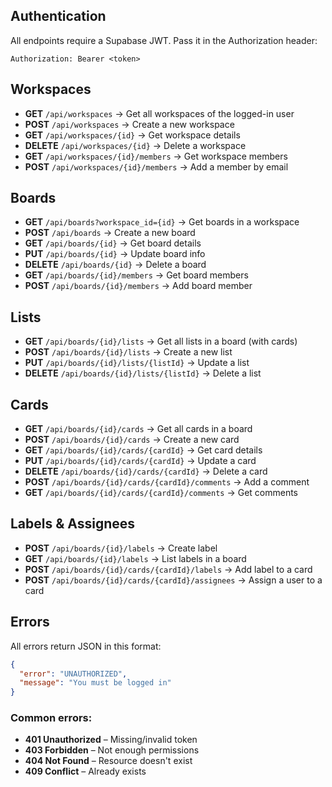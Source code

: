 ## Authentication

All endpoints require a Supabase JWT. Pass it in the Authorization header:

```
Authorization: Bearer <token>
```

## Workspaces

- **GET** `/api/workspaces` → Get all workspaces of the logged-in user
- **POST** `/api/workspaces` → Create a new workspace
- **GET** `/api/workspaces/{id}` → Get workspace details
- **DELETE** `/api/workspaces/{id}` → Delete a workspace
- **GET** `/api/workspaces/{id}/members` → Get workspace members
- **POST** `/api/workspaces/{id}/members` → Add a member by email

## Boards

- **GET** `/api/boards?workspace_id={id}` → Get boards in a workspace
- **POST** `/api/boards` → Create a new board
- **GET** `/api/boards/{id}` → Get board details
- **PUT** `/api/boards/{id}` → Update board info
- **DELETE** `/api/boards/{id}` → Delete a board
- **GET** `/api/boards/{id}/members` → Get board members
- **POST** `/api/boards/{id}/members` → Add board member

## Lists

- **GET** `/api/boards/{id}/lists` → Get all lists in a board (with cards)
- **POST** `/api/boards/{id}/lists` → Create a new list
- **PUT** `/api/boards/{id}/lists/{listId}` → Update a list
- **DELETE** `/api/boards/{id}/lists/{listId}` → Delete a list

## Cards

- **GET** `/api/boards/{id}/cards` → Get all cards in a board
- **POST** `/api/boards/{id}/cards` → Create a new card
- **GET** `/api/boards/{id}/cards/{cardId}` → Get card details
- **PUT** `/api/boards/{id}/cards/{cardId}` → Update a card
- **DELETE** `/api/boards/{id}/cards/{cardId}` → Delete a card
- **POST** `/api/boards/{id}/cards/{cardId}/comments` → Add a comment
- **GET** `/api/boards/{id}/cards/{cardId}/comments` → Get comments

## Labels & Assignees

- **POST** `/api/boards/{id}/labels` → Create label
- **GET** `/api/boards/{id}/labels` → List labels in a board
- **POST** `/api/boards/{id}/cards/{cardId}/labels` → Add label to a card
- **POST** `/api/boards/{id}/cards/{cardId}/assignees` → Assign a user to a card

## Errors

All errors return JSON in this format:

```json
{
  "error": "UNAUTHORIZED",
  "message": "You must be logged in"
}
```

### Common errors:

- **401 Unauthorized** – Missing/invalid token
- **403 Forbidden** – Not enough permissions
- **404 Not Found** – Resource doesn't exist
- **409 Conflict** – Already exists
